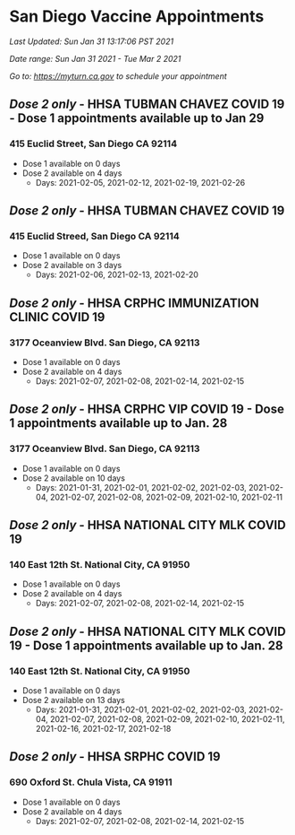 # San Diego Vaccine Appointments
*Last Updated: Sun Jan 31 13:17:06 PST 2021*

*Date range: Sun Jan 31 2021 - Tue Mar 2 2021*

*Go to: https://myturn.ca.gov to schedule your appointment*


## *Dose 2 only* - HHSA TUBMAN CHAVEZ COVID 19 - Dose 1 appointments available up to Jan 29
### 415 Euclid Street, San Diego CA 92114
- Dose 1 available on 0 days
- Dose 2 available on 4 days
  - Days: 2021-02-05, 2021-02-12, 2021-02-19, 2021-02-26

## *Dose 2 only* - HHSA TUBMAN CHAVEZ COVID 19
### 415 Euclid Streed, San Diego CA 92114
- Dose 1 available on 0 days
- Dose 2 available on 3 days
  - Days: 2021-02-06, 2021-02-13, 2021-02-20

## *Dose 2 only* - HHSA CRPHC IMMUNIZATION CLINIC COVID 19
### 3177 Oceanview Blvd. San Diego, CA 92113
- Dose 1 available on 0 days
- Dose 2 available on 4 days
  - Days: 2021-02-07, 2021-02-08, 2021-02-14, 2021-02-15

## *Dose 2 only* - HHSA CRPHC VIP COVID 19 - Dose 1 appointments available up to Jan. 28
### 3177 Oceanview Blvd. San Diego, CA 92113
- Dose 1 available on 0 days
- Dose 2 available on 10 days
  - Days: 2021-01-31, 2021-02-01, 2021-02-02, 2021-02-03, 2021-02-04, 2021-02-07, 2021-02-08, 2021-02-09, 2021-02-10, 2021-02-11

## *Dose 2 only* - HHSA NATIONAL CITY MLK COVID 19
### 140 East 12th St. National City, CA 91950
- Dose 1 available on 0 days
- Dose 2 available on 4 days
  - Days: 2021-02-07, 2021-02-08, 2021-02-14, 2021-02-15

## *Dose 2 only* - HHSA NATIONAL CITY MLK COVID 19 - Dose 1 appointments available up to Jan. 28
### 140 East 12th St. National City, CA 91950
- Dose 1 available on 0 days
- Dose 2 available on 13 days
  - Days: 2021-01-31, 2021-02-01, 2021-02-02, 2021-02-03, 2021-02-04, 2021-02-07, 2021-02-08, 2021-02-09, 2021-02-10, 2021-02-11, 2021-02-16, 2021-02-17, 2021-02-18

## *Dose 2 only* - HHSA SRPHC COVID 19
### 690 Oxford St. Chula Vista, CA 91911
- Dose 1 available on 0 days
- Dose 2 available on 4 days
  - Days: 2021-02-07, 2021-02-08, 2021-02-14, 2021-02-15

